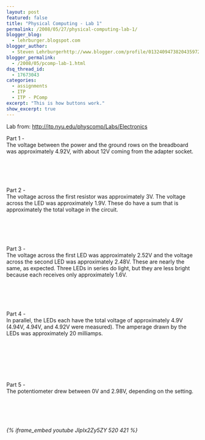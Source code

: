 ```yaml
---
layout: post
featured: false
title: "Physical Computing - Lab 1"
permalink: /2008/05/27/physical-computing-lab-1/
blogger_blog:
  - lehrburger.blogspot.com
blogger_author:
  - Steven Lehrburgerhttp://www.blogger.com/profile/01324094738204359728noreply@blogger.com
blogger_permalink:
  - /2008/05/pcomp-lab-1.html
dsq_thread_id:
  - 17673043
categories:
  - assignments
  - ITP
  - ITP - PComp
excerpt: "This is how buttons work."
show_excerpt: true
---
```

Lab from: <http://itp.nyu.edu/physcomp/Labs/Electronics>

Part 1 -  
The voltage between the power and the ground rows on the breadboard was approximately 4.92V, with about 12V coming from the adapter socket.

###### <a href="http://lehrburger.com/PComp_Labs1-2/iPhone-35.jpg"><img src="http://lehrburger.com/PComp_Labs1-2/iPhone-35.jpg" alt="" id="BLOGGER_PHOTO_ID_5205122160176868562" /></a>  
###### <a href="http://lehrburger.com/PComp_Labs1-2/iPhone-37.jpg"><img src="http://lehrburger.com/PComp_Labs1-2/iPhone-37.jpg" alt="" id="BLOGGER_PHOTO_ID_5205122160176868562" /></a>

Part 2 -  
The voltage across the first resistor was approximately 3V. The voltage across the LED was approximately 1.9V. These do have a sum that is approximately the total voltage in the circuit.

###### <a href="http://lehrburger.com/PComp_Labs1-2/iPhone-39.jpg"><img src="http://lehrburger.com/PComp_Labs1-2/iPhone-39.jpg" alt="" id="BLOGGER_PHOTO_ID_5205122160176868562" /></a>  
###### <a href="http://lehrburger.com/PComp_Labs1-2/iPhone-41.jpg"><img src="http://lehrburger.com/PComp_Labs1-2/iPhone-41.jpg" alt="" id="BLOGGER_PHOTO_ID_5205122160176868562" /></a>

Part 3 -  
The voltage across the first LED was approximately 2.52V and the voltage across the second LED was approximately 2.48V. These are nearly the same, as expected. Three LEDs in series do light, but they are less bright because each receives only approximately 1.6V.

###### <a href="http://lehrburger.com/PComp_Labs1-2/iPhone-42.jpg"><img src="http://lehrburger.com/PComp_Labs1-2/iPhone-42.jpg" alt="" id="BLOGGER_PHOTO_ID_5205122160176868562" /></a>  
###### <a href="http://lehrburger.com/PComp_Labs1-2/iPhone-44.jpg"><img src="http://lehrburger.com/PComp_Labs1-2/iPhone-44.jpg" alt="" id="BLOGGER_PHOTO_ID_5205122160176868562" /></a>

Part 4 -  
In parallel, the LEDs each have the total voltage of approximately 4.9V (4.94V, 4.94V, and 4.92V were measured). The amperage drawn by the LEDs was approximately 20 milliamps.

###### <a href="http://lehrburger.com/PComp_Labs1-2/iPhone-46.jpg"><img src="http://lehrburger.com/PComp_Labs1-2/iPhone-46.jpg" alt="" id="BLOGGER_PHOTO_ID_5205122160176868562" /></a>  
###### <a href="http://lehrburger.com/PComp_Labs1-2/iPhone-47.jpg"><img src="http://lehrburger.com/PComp_Labs1-2/iPhone-47.jpg" alt="" id="BLOGGER_PHOTO_ID_5205122160176868562" /></a>  
###### <a href="http://lehrburger.com/PComp_Labs1-2/iPhone-53.jpg"><img src="http://lehrburger.com/PComp_Labs1-2/iPhone-53.jpg" alt="" id="BLOGGER_PHOTO_ID_5205122160176868562" /></a>

Part 5 -  
The potentiometer drew between 0V and 2.98V, depending on the setting.
###### <a href="http://lehrburger.com/PComp_Labs1-2/iPhone-50.jpg"><img src="http://lehrburger.com/PComp_Labs1-2/iPhone-50.jpg" alt="" id="BLOGGER_PHOTO_ID_5205122160176868562" /></a>  
###### <a href="http://lehrburger.com/PComp_Labs1-2/iPhone-52.jpg"><img src="http://lehrburger.com/PComp_Labs1-2/iPhone-52.jpg" alt="" id="BLOGGER_PHOTO_ID_5205122160176868562" /></a>  
###### {% iframe_embed youtube JIpIx2Zy5ZY 520 421 %}
